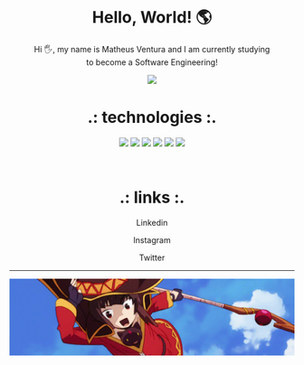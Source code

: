 <h1 align="center">Hello, World! 🌎</h1>
<p align="center">Hi 🖐, my name is Matheus Ventura and I am currently studying <br> to become a Software Engineering!<br>
<p align="center">
<img src="https://github-readme-stats.vercel.app/api?username=matheuusventura&&show_icons=true&count_private=true&theme=darcula&hide_border=true&hide=issues,contribs&bg_color=00000000">
</p>
<h1 align="center">.: technologies :.</h1>
<p align="center"><img src="https://cdn3.iconfinder.com/data/icons/logos-and-brands-adobe/512/267_Python-512.png" width=25px> <img src="https://git-scm.com/images/logos/downloads/Git-Icon-1788C.png" width=25px>
<img src="https://cdn-icons-png.flaticon.com/512/732/732212.png" width=25px> <img src="https://static-00.iconduck.com/assets.00/file-type-css-icon-1806x2048-r5fwjl3p.png" width=22px> <img src="https://upload.wikimedia.org/wikipedia/commons/thumb/3/33/Figma-logo.svg/1667px-Figma-logo.svg.png" width=16px> <img src="https://upload.wikimedia.org/wikipedia/commons/2/20/Photoshop_CC_icon.png" width=25px></p>
<br>
<h1 align="center">.: links :.</h1>
<p align="center" href="https://www.instagram.com/">Linkedin</p> <p align="center" href="https://www.instagram.com/">Instagram</p> <p align="center" href="https://www.instagram.com/">Twitter</p>
<hr>
<img src="/gif-image.gif">
